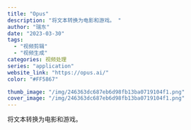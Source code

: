 ```yaml
---
title: "Opus"
description: "将文本转换为电影和游戏。 "
author: "瑞东"
date: "2023-03-30"
tags:
  - "视频剪辑"
  - "视频生成"
categories: 视频处理
series: "application"
website_link: "https://opus.ai/"
color: "#FF5867"

thumb_image: "/img/246363dc687eb6d98fb13ba0719104f1.png"
cover_image: "/img/246363dc687eb6d98fb13ba0719104f1.png"
---
```


将文本转换为电影和游戏。 